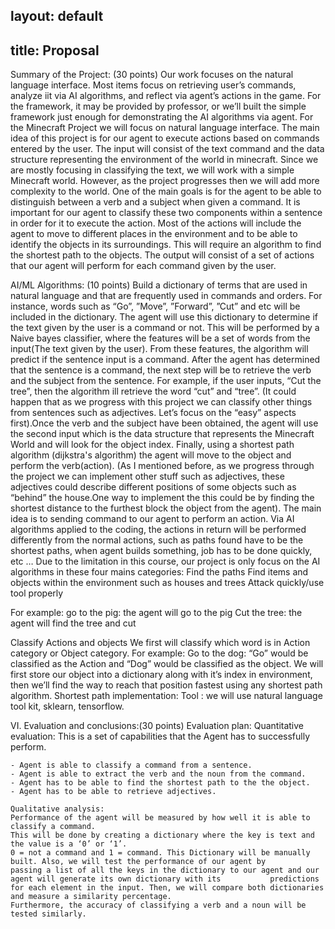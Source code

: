 ## layout: default
## title: Proposal

Summary of the Project: (30 points)
Our work focuses on the natural language interface.  Most items focus on retrieving user’s commands, analyze iit via AI algorithms, and reflect via agent’s actions in the game.
For the framework, it may be provided by professor, or we’ll built the simple framework just enough for demonstrating the AI algorithms via agent.
For the Minecraft Project we will focus on natural language interface. The main idea of this project is for our agent to execute actions based on commands entered by the user. The input will consist of the text command and the data structure representing the environment of the world in minecraft. Since we are mostly focusing in classifying the text, we will work with a simple Minecraft world. However, as the project progresses then we will add more complexity to the world. One of the main goals is for the agent to be able to distinguish between a verb and a subject when given a command. It is important for our agent to classify these two components within a sentence in order for it to execute the action. Most of the actions will include the agent to move to different places in the environment and to be able to identify the objects in its surroundings. This will require an  algorithm to find the shortest path to the objects. The output will consist of a set of actions that our agent will perform for each command given by the user. 



AI/ML Algorithms: (10 points)
Build a dictionary of terms that are used in natural language and that are frequently used in commands and orders. For instance, words such as “Go”, ”Move”,  ”Forward”, ”Cut” and etc will be included in the dictionary. The agent will use this dictionary to determine if the text given by the user is a command or not. This will be performed by a Naive bayes classifier, where the features will be a set of words from the input(The text given by the user). From these features, the algorithm will predict if the sentence input is a command.
After the agent has determined that the sentence is a command, the next step will be to retrieve the verb and the subject from the sentence. For example, if the user inputs, “Cut the tree”, then the algorithm ill retrieve the word “cut” and “tree”. (It could happen that as we progress with this project we can classify other things from sentences such as adjectives. Let’s focus on the “easy” aspects first).Once the verb and the subject have been obtained, the agent will use the second input which is the data structure that represents the Minecraft World and will look for the object index. Finally, using a shortest path algorithm (dijkstra's algorithm) the agent will move to the object and perform the verb(action). (As I mentioned before, as we progress through the project we can implement other stuff such as adjectives, these adjectives could describe different positions of some objects such as “behind”  the house.One way to implement the this could be by finding the shortest distance to the furthest block the object from the agent).
The main idea is to sending command to our agent to perform an action.  Via AI algorithms applied to the coding, the actions in return will be performed differently from the normal actions, such as paths found have to be the shortest paths, when agent builds something, job has to be done quickly, etc …
Due to the limitation in this course, our project is only focus on the AI algorithms in these four mains categories:
Find the paths
Find items and objects  within the environment such as houses and trees
Attack quickly/use tool properly

For example: go to the pig: the agent will go to the pig 
		Cut the tree: the agent will find the tree and cut

Classify Actions and objects
We first will classify which word is in Action category or Object category. 
For example: Go to the dog: “Go” would be classified as the Action and “Dog” would be classified as the object. 
We will first store our object into a dictionary along with it’s index in environment, then we’ll find the way to reach that position fastest using any shortest path algorithm. 
Shortest path implementation:
Tool : we will use natural language tool kit, sklearn, tensorflow.




VI. Evaluation and conclusions:(30 points)
Evaluation plan:
	Quantitative evaluation:
	This is a set of  capabilities that the Agent has to successfully perform.

	- Agent is able to classify a command from a sentence.
	- Agent is able to extract the verb and the noun from the command.
	- Agent has to be able to find the shortest path to the the object.
	- Agent has to be able to retrieve adjectives.
	
	Qualitative analysis:
	Performance of the agent will be measured by how well it is able to classify a command.
	This will be done by creating a dictionary where the key is text and the value is a ‘0’ or ‘1’. 
	0 = not a command and 1 = command. This Dictionary will be manually built. Also, we will test the performance of our agent by 		passing a list of all the keys in the dictionary to our agent and our agent will generate its own dictionary with its 			predictions for each element in the input. Then, we will compare both dictionaries and measure a similarity percentage. 
	Furthermore, the accuracy of classifying a verb and a noun will be tested similarly. 

